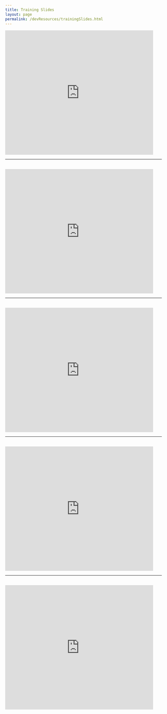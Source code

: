 ```yaml
---
title: Training Slides
layout: page
permalink: /devResources/trainingSlides.html
---
```



<iframe src="https://www.slideshare.net/slideshow/embed_code/key/i53sP650vRxhy5" width="476" height="400" frameborder="0" marginwidth="0" marginheight="0" scrolling="no"></iframe>

<br>
<hr>
<br>

<iframe src="https://www.slideshare.net/slideshow/embed_code/key/eRgQ5YJc8newhB" width="476" height="400" frameborder="0" marginwidth="0" marginheight="0" scrolling="no"></iframe>

<br>
<hr>
<br>

<iframe src="https://www.slideshare.net/slideshow/embed_code/key/BJVkTf8Y7AYeya" width="476" height="400" frameborder="0" marginwidth="0" marginheight="0" scrolling="no"></iframe>

<br>
<hr>
<br>

<iframe src="https://www.slideshare.net/slideshow/embed_code/key/NfU6jSGUZunvIM" width="476" height="400" frameborder="0" marginwidth="0" marginheight="0" scrolling="no"></iframe>

<br>
<hr>
<br>

<iframe src="https://www.slideshare.net/slideshow/embed_code/key/yH0j6Af0d469cs" width="476" height="400" frameborder="0" marginwidth="0" marginheight="0" scrolling="no"></iframe>